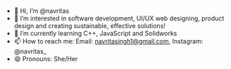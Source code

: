 - 👋 Hi, I’m @navritas
- 👀 I’m interested in software development, UI/UX web designing, product design and creating sustainable, effective solutions!
- 🌱 I’m currently learning C++, JavaScript and Solidworks 
- 📫 How to reach me: Email: navritasingh1@gmail.com, Instagram: @navritas_
- 😄 Pronouns: She/Her

<!---
navritas/navritas is a ✨ special ✨ repository because its `README.md` (this file) appears on your GitHub profile.
You can click the Preview link to take a look at your changes.
--->

